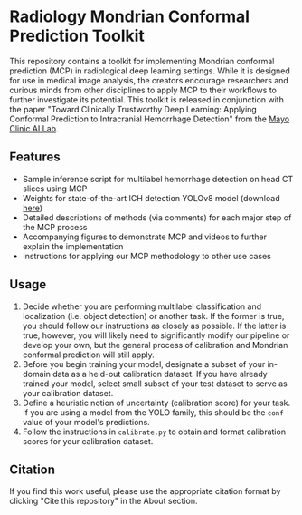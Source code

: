 # Radiology Mondrian Conformal Prediction Toolkit
This repository contains a toolkit for implementing Mondrian conformal prediction (MCP) in radiological deep learning settings. While it is designed for use in medical image analysis, the creators encourage researchers and curious minds from other disciplines to apply MCP to their workflows to further investigate its potential. This toolkit is released in conjunction with the paper "Toward Clinically Trustworthy Deep Learning: Applying Conformal Prediction to Intracranial Hemorrhage Detection" from the [Mayo Clinic AI Lab](https://mayo-radiology-informatics-lab.github.io/MIDeL/index.html).

## Features
- Sample inference script for multilabel hemorrhage detection on head CT slices using MCP 
- Weights for state-of-the-art ICH detection YOLOv8 model (download [here](https://cq500-mcp.s3.amazonaws.com/yolo-v8-final-weights.pt))
- Detailed descriptions of methods (via comments) for each major step of the MCP process
- Accompanying figures to demonstrate MCP and videos to further explain the implementation
- Instructions for applying our MCP methodology to other use cases
## Usage
1. Decide whether you are performing multilabel classification and localization (i.e. object detection) or another task. If the former is true, you should follow our instructions as closely as possible. If the latter is true, however, you will likely need to significantly modify our pipeline or develop your own, but the general process of calibration and Mondrian conformal prediction will still apply.
2. Before you begin training your model, designate a subset of your in-domain data as a held-out calibration dataset. If you have already trained your model, select small subset of your test dataset to serve as your calibration dataset.
3. Define a heuristic notion of uncertainty (calibration score) for your task. If you are using a model from the YOLO family, this should be the ```conf``` value of your model's predictions.
4. Follow the instructions in ```calibrate.py``` to obtain and format calibration scores for your calibration dataset.

## Citation
If you find this work useful, please use the appropriate citation format by clicking "Cite this repository" in the About section.
